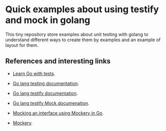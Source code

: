 # Quick examples about using testify and mock in golang

This tiny repository store examples about unit testing
with golang to understand different ways to create them
by examples and an example of layout for them.

## References and interesting links

- [Learn Go with tests](https://quii.gitbook.io/learn-go-with-tests/).

- [Go lang testing documentation](https://pkg.go.dev/testing).
- [Go lang testify documentation](https://pkg.go.dev/github.com/stretchr/testify).
- [Go lang testify Mock documenation](https://pkg.go.dev/github.com/stretchr/testify/mock).
- [Mocking an interface using Mockery in Go](https://medium.com/yemeksepeti-teknoloji/mocking-an-interface-using-mockery-in-go-afbcb83cc773).
- [Mockery](https://github.com/vektra/mockery).

